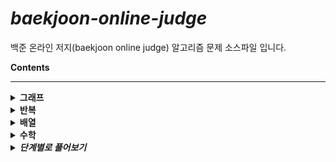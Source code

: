 # *baekjoon-online-judge*

백준 온라인 저지(baekjoon online judge) 알고리즘 문제 소스파일 입니다.

<b>Contents</b>

<hr>
<details>
	<summary><b>그래프</b></summary>
    <ul>
        <li><a href="https://github.com/sjsage522/baekjoon-online-judge/blob/master/source/그래프/graph_1012.c">유기농 배추</a></li>
        <li><a href="https://github.com/sjsage522/baekjoon-online-judge/blob/master/source/그래프/graph_1260.c">DFS와 BFS</a></li>
        <li><a href="https://github.com/sjsage522/baekjoon-online-judge/blob/master/source/그래프/graph_1697.c">숨바꼭질</a></li>
        <li><a href="https://github.com/sjsage522/baekjoon-online-judge/blob/master/source/그래프/graph_2178.c">미로 탐색</a></li>
        <li><a href="https://github.com/sjsage522/baekjoon-online-judge/blob/master/source/그래프/graph_2468.c">안전 영역</a></li>
        <li><a href="https://github.com/sjsage522/baekjoon-online-judge/blob/master/source/그래프/graph_2583.c">영역 구하기</a></li>
        <li><a href="https://github.com/sjsage522/baekjoon-online-judge/blob/master/source/그래프/graph_2667.c">단지번호붙이기</a></li>
        <li><a href="https://github.com/sjsage522/baekjoon-online-judge/blob/master/source/그래프/graph_6603.c">로또</a></li>
        <li><a href="https://github.com/sjsage522/baekjoon-online-judge/blob/master/source/그래프/graph_7562.c">나이트의 이동</a></li>
        <li><a href="https://github.com/sjsage522/baekjoon-online-judge/blob/master/source/그래프/graph_7569.c">토마토</a></li>
    </ul>
</details>
<details>
    <summary><b>반복</b></summary>
    <ul>
        <li><a href="https://github.com/sjsage522/baekjoon-online-judge/blob/master/source/반복/for_2438.c">별 찍기-1</a></li>
    </ul>
</details><details>
    <summary><b>배열</b></summary>
    <ul>
        <li><a href="https://github.com/sjsage522/baekjoon-online-judge/blob/master/source/배열/array_1159.c">농구 경기</a></li>
    </ul>
</details>
<details>
    <summary><b>수학</b></summary>
    <ul>
        <li><a href="https://github.com/sjsage522/baekjoon-online-judge/blob/master/source/수학/math_1000.c">A+B</a></li>
    </ul>
</details>
<details>
    <summary><b><em>단계별로 풀어보기</em></b></summary>
    <ul>
        <details>
            <summary><b>입출력과 사칙연산</b></summary>
            <ul>
                <li><a href="https://github.com/sjsage522/baekjoon-online-judge/blob/master/source/단계별로%20풀어보기/입출력과%20사칙연산/A%2BB.c">A+B</a></li>
                <li><a href="https://github.com/sjsage522/baekjoon-online-judge/blob/master/source/단계별로%20풀어보기/입출력과%20사칙연산/A-B.c">A-B</a></li>
                <li><a href="https://github.com/sjsage522/baekjoon-online-judge/blob/master/source/단계별로%20풀어보기/입출력과%20사칙연산/AxB.c">AxB</a></li>
                <li><a href="https://github.com/sjsage522/baekjoon-online-judge/blob/master/source/단계별로%20풀어보기/입출력과%20사칙연산/A／B.c">A/B</a></li>
                <li><a href="https://github.com/sjsage522/baekjoon-online-judge/blob/master/source/단계별로%20풀어보기/입출력과%20사칙연산/Hello World.java">Hello World</a></li>
                <li><a href="https://github.com/sjsage522/baekjoon-online-judge/blob/master/source/단계별로%20풀어보기/입출력과%20사칙연산/We love kriii.c">We love kriii</a></li>
                <li><a href="https://github.com/sjsage522/baekjoon-online-judge/blob/master/source/단계별로%20풀어보기/입출력과%20사칙연산/개.c">개</a></li>
                <li><a href="https://github.com/sjsage522/baekjoon-online-judge/blob/master/source/단계별로%20풀어보기/입출력과%20사칙연산/고양이.c">고양이</a></li>
                <li><a href="https://github.com/sjsage522/baekjoon-online-judge/blob/master/source/단계별로%20풀어보기/입출력과%20사칙연산/곱셈.c">곱셈</a></li>
                <li><a href="https://github.com/sjsage522/baekjoon-online-judge/blob/master/source/단계별로%20풀어보기/입출력과%20사칙연산/나머지.c">나머지</a></li>
                <li><a href="https://github.com/sjsage522/baekjoon-online-judge/blob/master/source/단계별로%20풀어보기/입출력과%20사칙연산/사칙연산.c">사칙연산</a></li>
            </ul>
        </details>
        <details>
            <summary><b>if 문</b></summary>
            <ul>
                <li><a href="https://github.com/sjsage522/baekjoon-online-judge/blob/master/source/단계별로%20풀어보기/if문/두%20수%20비교하기.c">두 수 비교하기</a></li>
                <li><a href="https://github.com/sjsage522/baekjoon-online-judge/blob/master/source/단계별로%20풀어보기/if문/사분면%20고르기.java">사분면 고르기</a></li>
                <li><a href="https://github.com/sjsage522/baekjoon-online-judge/blob/master/source/단계별로%20풀어보기/if문/시험%20성적.c">시험 성적</a></li>
                <li><a href="https://github.com/sjsage522/baekjoon-online-judge/blob/master/source/단계별로%20풀어보기/if문/알람%20시계.c">알람 시계</a></li>
                <li><a href="https://github.com/sjsage522/baekjoon-online-judge/blob/master/source/단계별로%20풀어보기/if문/윤년.c">윤년</a></li>
            </ul>
        </details>
        <details>
            <summary><b>for 문</b></summary>
            <ul>
                <li><a href="https://github.com/sjsage522/baekjoon-online-judge/blob/master/source/단계별로%20풀어보기/for문/A%2BB%20-%203.c">A+B - 3</a></li>      
                <li><a href="https://github.com/sjsage522/baekjoon-online-judge/blob/master/source/단계별로%20풀어보기/for문/A%2BB%20-%207.c">A+B - 7</a></li>   
                <li><a href="https://github.com/sjsage522/baekjoon-online-judge/blob/master/source/단계별로%20풀어보기/for문/A%2BB%20-%208.c">A+B - 8</a></li>                   
                <li><a href="https://github.com/sjsage522/baekjoon-online-judge/blob/master/source/단계별로%20풀어보기/for문/N%20찍기.c">N 찍기</a></li>   
                <li><a href="https://github.com/sjsage522/baekjoon-online-judge/blob/master/source/단계별로%20풀어보기/for문/X보다%20작은%20수.c">X보다 작은 수</a></li>   
                <li><a href="https://github.com/sjsage522/baekjoon-online-judge/blob/master/source/단계별로%20풀어보기/for문/구구단.c">구구단</a></li>   
                <li><a href="https://github.com/sjsage522/baekjoon-online-judge/blob/master/source/단계별로%20풀어보기/for문/기찍%20N.c">기찍 N</a></li>   
                <li><a href="https://github.com/sjsage522/baekjoon-online-judge/blob/master/source/단계별로%20풀어보기/for문/별%20찍기%20-%201.c">별 찍기 - 1</a></li>   
                <li><a href="https://github.com/sjsage522/baekjoon-online-judge/blob/master/source/단계별로%20풀어보기/for문/별%20찍기%20-%202.c">별 찍기 - 2</a></li>                
                <li><a href="https://github.com/sjsage522/baekjoon-online-judge/blob/master/source/단계별로%20풀어보기/for문/빠른%20A%2BB.c">빠른 A+B</a></li>   
                <li><a href="https://github.com/sjsage522/baekjoon-online-judge/blob/master/source/단계별로%20풀어보기/for문/합.c">합</a></li>               
            </ul>
        </details>
        <details>
            <summary><b>while 문</b></summary>
            <ul>
                <li><a href="https://github.com/sjsage522/baekjoon-online-judge/blob/master/source/단계별로%20풀어보기/while문/A%2BB%20-%204.c">A+B - 4</a></li>
                <li><a href="https://github.com/sjsage522/baekjoon-online-judge/blob/master/source/단계별로%20풀어보기/while문/A%2BB%20-%205.c">A+B - 5</a></li>
                <li><a href="https://github.com/sjsage522/baekjoon-online-judge/blob/master/source/단계별로%20풀어보기/while문/더하기%20사이클.c">더하기 사이클</a></li>
            </ul>
        </details>   
        <details>
            <summary><b>실습1</b></summary>
            <ul>
                <li><a href="https://github.com/sjsage522/baekjoon-online-judge/blob/master/source/단계별로%20풀어보기/실습1/별%20찍기%20-%2013.java">별 찍기 - 13</a></li>
                <li><a href="https://github.com/sjsage522/baekjoon-online-judge/blob/master/source/단계별로%20풀어보기/실습1/별%20찍기%20-%2013.java">별 찍기 - 21</a></li>
                <li><a href="https://github.com/sjsage522/baekjoon-online-judge/blob/master/source/단계별로%20풀어보기/실습1/별%20찍기%9-%2021.java">별 찍기 - 9</a></li>
                <li><a href="https://github.com/sjsage522/baekjoon-online-judge/blob/master/source/단계별로%20풀어보기/실습1/상근날드.java">상근날드</a></li>
                <li><a href="https://github.com/sjsage522/baekjoon-online-judge/blob/master/source/단계별로%20풀어보기/실습1/세%20수.c">세 수</a></li>
                <li><a href="https://github.com/sjsage522/baekjoon-online-judge/blob/master/source/단계별로%20풀어보기/실습1/평균%20점수.java">평균 점수</a></li>    
            </ul>
        </details>
    </ul>
</details>








